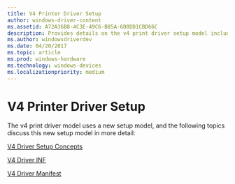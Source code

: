 ```yaml
---
title: V4 Printer Driver Setup
author: windows-driver-content
ms.assetid: A72A36B8-4C3E-49C6-B85A-6D0DD1CBD66C
description: Provides details on the v4 print driver setup model including setup concepts, INF file details, and the driver manifest
ms.author: windowsdriverdev
ms.date: 04/20/2017
ms.topic: article
ms.prod: windows-hardware
ms.technology: windows-devices
ms.localizationpriority: medium
---
```


# V4 Printer Driver Setup


The v4 print driver model uses a new setup model, and the following topics discuss this new setup model in more detail:

[V4 Driver Setup Concepts](v4-driver-setup-concepts.md)

[V4 Driver INF](v4-driver-inf.md)

[V4 Driver Manifest](v4-driver-manifest.md)

 

 




